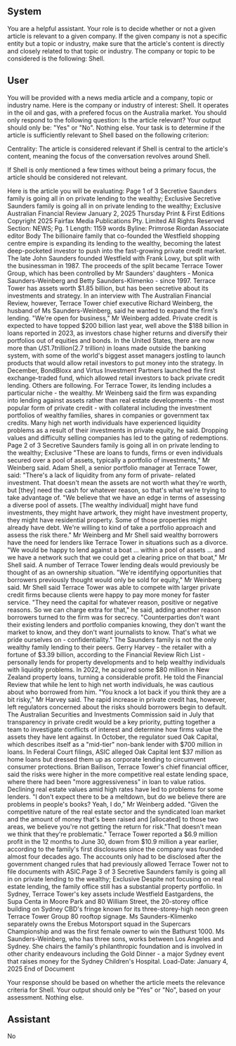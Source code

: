 ## System

You are a helpful assistant. Your role is to decide whether or not a given article is relevant to a given company. If the given company is not a specific entity but a topic or industry, make sure that the article's content is directly and closely related to that topic or industry. The company or topic to be considered is the following: Shell.

## User


You will be provided with a news media article and a company, topic or industry name. Here is the company or industry of interest: Shell. It operates in the oil and gas, with a prefered focus on the Australia market. You should only respond to the following question: Is the article relevant? Your output should only be: "Yes" or "No". Nothing else. Your task is to determine if the article is sufficiently relevant to Shell based on the following criterion:

Centrality: The article is considered relevant if Shell is central to the article's content, meaning the focus of the conversation revolves around Shell.

If Shell is only mentioned a few times without being a primary focus, the article should be considered not relevant.

Here is the article you will be evaluating: Page 1 of 3
Secretive Saunders family is going all in on private lending to the wealthy; Exclusive
Secretive Saunders family is going all in on private lending to the wealthy; 
Exclusive
Australian Financial Review
January 2, 2025 Thursday
Print & First Editions
Copyright 2025 Fairfax Media Publications Pty. Limited All Rights Reserved
Section: NEWS; Pg. 1
Length: 1159 words
Byline: Primrose Riordan Associate editor
Body
The billionaire family that co-founded the Westfield shopping centre empire is expanding its lending to the wealthy, 
becoming the latest deep-pocketed investor to push into the fast-growing private credit market.
The late John Saunders founded Westfield with Frank Lowy, but split with the businessman in 1987. The proceeds 
of the split became Terrace Tower Group, which has been controlled by Mr Saunders' daughters - Monica 
Saunders-Weinberg and Betty Saunders-Klimenko - since 1997.
Terrace Tower has assets worth $1.85 billion, but has been secretive about its investments and strategy. In an 
interview with The Australian Financial Review, however, Terrace Tower chief executive Richard Weinberg, the 
husband of Ms Saunders-Weinberg, said he wanted to expand the firm's lending. "We're open for business," Mr 
Weinberg added.
Private credit is expected to have topped $200 billion last year, well above the $188 billion in loans reported in 
2023, as investors chase higher returns and diversify their portfolios out of equities and bonds.
In the United States, there are now more than $US1.7 trillion ($2.7 trillion) in loans made outside the banking 
system, with some of the world's biggest asset managers jostling to launch products that would allow retail 
investors to put money into the strategy. In December, BondBloxx and Virtus Investment Partners launched the first 
exchange-traded fund, which allowed retail investors to back private credit lending. Others are following.
For Terrace Tower, its lending includes a particular niche - the wealthy. Mr Weinberg said the firm was expanding 
into lending against assets rather than real estate developments - the most popular form of private credit - with 
collateral including the investment portfolios of wealthy families, shares in companies or government tax credits.
Many high net worth individuals have experienced liquidity problems as a result of their investments in private 
equity, he said. Dropping values and difficulty selling companies has led to the gating of redemptions.
Page 2 of 3
Secretive Saunders family is going all in on private lending to the wealthy; Exclusive
"These are loans to funds, firms or even individuals secured over a pool of assets, typically a portfolio of 
investments," Mr Weinberg said.
Adam Shell, a senior portfolio manager at Terrace Tower, said: "There's a lack of liquidity from any form of private-
related investment. That doesn't mean the assets are not worth what they're worth, but [they] need the cash for 
whatever reason, so that's what we're trying to take advantage of.
"We believe that we have an edge in terms of assessing a diverse pool of assets. [The wealthy individual] might 
have fund investments, they might have artwork, they might have investment property, they might have residential 
property. Some of those properties might already have debt. We're willing to kind of take a portfolio approach and 
assess the risk there."
Mr Weinberg and Mr Shell said wealthy borrowers have the need for lenders like Terrace Tower in situations such 
as a divorce. "We would be happy to lend against a boat ... within a pool of assets ... and we have a network such 
that we could get a clearing price on that boat," Mr Shell said.
A number of Terrace Tower lending deals would previously be thought of as an ownership situation. "We're 
identifying opportunities that borrowers previously thought would only be sold for equity," Mr Weinberg said.
Mr Shell said Terrace Tower was able to compete with larger private credit firms because clients were happy to pay 
more money for faster service.
"They need the capital for whatever reason, positive or negative reasons. So we can charge extra for that," he said, 
adding another reason borrowers turned to the firm was for secrecy.
"Counterparties don't want their existing lenders and portfolio companies knowing, they don't want the market to 
know, and they don't want journalists to know. That's what we pride ourselves on - confidentiality."
The Saunders family is not the only wealthy family lending to their peers. Gerry Harvey - the retailer with a fortune 
of $3.39 billion, according to the Financial Review Rich List - personally lends for property developments and to 
help wealthy individuals with liquidity problems. In 2022, he acquired some $80 million in New Zealand property 
loans, turning a considerable profit.
He told the Financial Review that while he lent to high net worth individuals, he was cautious about who borrowed 
from him. "You knock a lot back if you think they are a bit risky," Mr Harvey said.
The rapid increase in private credit has, however, left regulators concerned about the risks should borrowers begin 
to default. The Australian Securities and Investments Commission said in July that transparency in private credit 
would be a key priority, putting together a team to investigate conflicts of interest and determine how firms value the 
assets they have lent against.
In October, the regulator sued Oak Capital, which describes itself as a "mid-tier" non-bank lender with $700 million 
in loans. In Federal Court filings, ASIC alleged Oak Capital lent $37 million as home loans but dressed them up as 
corporate lending to circumvent consumer protections.
Brian Bailison, Terrace Tower's chief financial officer, said the risks were higher in the more competitive real estate 
lending space, where there had been "more aggressiveness" in loan to value ratios. Declining real estate values 
amid high rates have led to problems for some lenders. "I don't expect there to be a meltdown, but do we believe 
there are problems in people's books? Yeah, I do," Mr Weinberg added. "Given the competitive nature of the real 
estate sector and the syndicated loan market and the amount of money that's been raised and [allocated] to those 
two areas, we believe you're not getting the return for risk."That doesn't mean we think that they're problematic."
Terrace Tower reported a $6.9 million profit in the 12 months to June 30, down from $10.9 million a year earlier, 
according to the family's first disclosures since the company was founded almost four decades ago. The accounts 
only had to be disclosed after the government changed rules that had previously allowed Terrace Tower not to file 
documents with ASIC.Page 3 of 3
Secretive Saunders family is going all in on private lending to the wealthy; Exclusive
Despite not focusing on real estate lending, the family office still has a substantial property portfolio. In Sydney, 
Terrace Tower's key assets include Westfield Eastgardens, the Supa Centa in Moore Park and 80 William Street, 
the 20-storey office building on Sydney CBD's fringe known for its three-storey-high neon green Terrace Tower 
Group 80 rooftop signage.
Ms Saunders-Klimenko separately owns the Erebus Motorsport squad in the Supercars Championship and was the 
first female owner to win the Bathurst 1000.
Ms Saunders-Weinberg, who has three sons, works between Los Angeles and Sydney. She chairs the family's 
philanthropic foundation and is involved in other charity endeavours including the Gold Dinner - a major Sydney 
event that raises money for the Sydney Children's Hospital.
Load-Date: January 4, 2025
End of Document

Your response should be based on whether the article meets the relevance criteria for Shell.
Your output should only be "Yes" or "No", based on your assessment. Nothing else.
            

## Assistant

No

